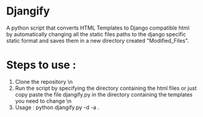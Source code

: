 # Djangify
A python script that converts HTML Templates to Django compatible html by automatically changing all the static files paths to the 
django specific static format and saves them in a new directory created "Modified_Files".

# Steps to use : 

1. Clone the repository \n
2. Run the script by specifying the directory containing the html files or just copy paste the file djangify.py in the directory containing 
the templates you need to change \n
3. Usage : python djangify.py -d <Directory name> <file names> -a <App name>.
